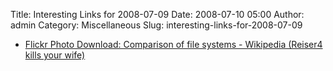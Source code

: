 Title: Interesting Links for 2008-07-09
Date: 2008-07-10 05:00
Author: admin
Category: Miscellaneous
Slug: interesting-links-for-2008-07-09

-   [Flickr Photo Download: Comparison of file systems - Wikipedia
    (Reiser4 kills your wife)][]

  [Flickr Photo Download: Comparison of file systems - Wikipedia
  (Reiser4 kills your wife)]: http://www.flickr.com/photos/ronocdh/2651155110/sizes/o/
